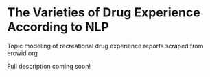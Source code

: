 # The Varieties of Drug Experience According to NLP
Topic modeling of recreational drug experience reports scraped from erowid.org

Full description coming soon!
